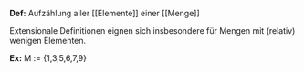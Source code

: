 **Def:** Aufzählung aller [[Elemente]] einer [[Menge]]

Extensionale Definitionen eignen sich  insbesondere für Mengen mit (relativ) wenigen Elementen.

**Ex:** M := {1,3,5,6,7,9}